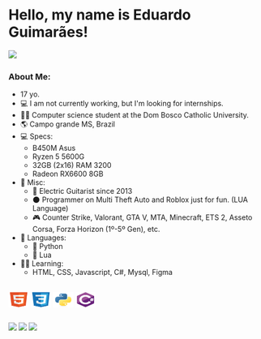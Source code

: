 # Hello, my name is Eduardo Guimarães!
<picture>
  <source
    srcset="https://github-readme-stats.vercel.app/api?username=guimaraesdeol&show_icons=true&theme=highcontrast"
    media="(prefers-color-scheme: dark)"
  />
  <source
    srcset="https://github-readme-stats.vercel.app/api?username=anuraghazra&show_icons=true"
    media="(prefers-color-scheme: light), (prefers-color-scheme: no-preference)"
  />
  <img src="https://github-readme-stats.vercel.app/api?username=anuraghazra&show_icons=true" />
</picture>

### About Me:

- 17 yo.
- 💻 I am not currently working, but I'm looking for internships.
- 🧑‍🎓 Computer science student at the Dom Bosco Catholic University.
- 🌎 Campo grande MS, Brazil
- 💻 Specs:
  - B450M Asus
  - Ryzen 5 5600G
  - 32GB (2x16) RAM 3200
  - Radeon RX6600 8GB
- 🧠 Misc:
  - 🎸 Electric Guitarist since 2013
  - 🌑 Programmer on Multi Theft Auto and Roblox just for fun. (LUA Language)
  - 🎮 Counter Strike, Valorant, GTA V, MTA, Minecraft, ETS 2, Asseto Corsa, Forza Horizon (1º-5º Gen), etc.
- 👅 Languages:
  - 🐍 Python
  - 🌙 Lua
- 🧑‍🎓 Learning:
  - HTML, CSS, Javascript, C#, Mysql, Figma
 
<div style="display: inline_block"><br>
  <img align="center" alt="Edu-HTML" height="30" width="40" src="https://raw.githubusercontent.com/devicons/devicon/master/icons/html5/html5-original.svg">
  <img align="center" alt="Edu-CSS" height="30" width="40" src="https://raw.githubusercontent.com/devicons/devicon/master/icons/css3/css3-original.svg">
  <img align="center" alt="Edu-Python" height="30" width="40" src="https://raw.githubusercontent.com/devicons/devicon/master/icons/python/python-original.svg">
  <img align="center" alt="Edu-Csharp" height="30" width="40" src="https://raw.githubusercontent.com/devicons/devicon/master/icons/csharp/csharp-original.svg">
</div>
  
  ##
 
<div> 
  <a href="https://instagram.com/ed.guimaraes" target="_blank"><img src="https://img.shields.io/badge/-Instagram-%23E4405F?style=for-the-badge&logo=instagram&logoColor=white" target="_blank"></a>
 <a href="https://discord.gg/JMxnVCT7Y6" target="_blank"><img src="https://img.shields.io/badge/Discord-7289DA?style=for-the-badge&logo=discord&logoColor=white" target="_blank"></a>
  <a href="https://www.linkedin.com/in/edgms/" target="_blank"><img src="https://img.shields.io/badge/-LinkedIn-%230077B5?style=for-the-badge&logo=linkedin&logoColor=white" target="_blank"></a> 
  
</div>
